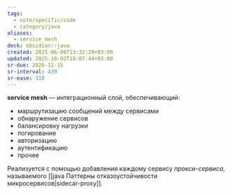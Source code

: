 ```yaml
---
tags:
  - note/specific/code
  - category/java
aliases:
  - service mesh
deck: obsidian::java
created: 2025-06-06T13:32:29+03:00
updated: 2025-10-02T18:07:44+03:00
sr-due: 2026-12-15
sr-interval: 439
sr-ease: 310
---
```


**service mesh**
—
интеграционный слой, обеспечивающий:
- маршрутизацию сообщений между сервисами
- обнаружение сервисов
- балансировку нагрузки
- логирование
- авторизацию
- аутентификацию
- прочее

Реализуется с помощью добавления каждому сервису *прокси-сервиса*, называемого [[java Паттерны отказоустойчивости микросервисов|sidecar-proxy]].
